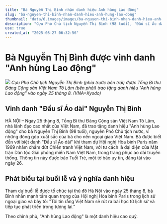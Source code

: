 ```yaml
---
title: "Bà Nguyễn Thị Bình nhận danh hiệu Anh hùng Lao động"
slug: "ba-nguyen-thi-binh-nhan-danh-hieu-anh-hung-lao-dong"
thumbnail: "data/6.images/images/ba-nguyen-thi-binh-nhan-danh-hieu-anh-hung-lao-dong.webp"
description: "Cựu Phó Chủ tịch Nguyễn Thị Bình (98 tuổi), 'Đấu sĩ Áo dài' nổi tiếng, đã được Tổng Bí thư Tô Lâm trao tặng danh hiệu 'Anh hùng Lao động' vì những đóng góp xuất sắc cho nền ngoại giao Việt Nam."
use: true
created_at: "2025-08-27 06:32:56"
---
```


# Bà Nguyễn Thị Bình được vinh danh "Anh hùng Lao động"

![](/images/20250826-00000229-kyodonews-000-3-view.webp)
*Cựu Phó Chủ tịch Nguyễn Thị Bình (phía trước bên trái) được Tổng Bí thư Đảng Cộng sản Việt Nam Tô Lâm (bên phải) trao tặng danh hiệu "Anh hùng Lao động" vào ngày 25 tháng 8. (VNA=Kyodo)*

## Vinh danh "Đấu sĩ Áo dài" Nguyễn Thị Bình

HÀ NỘI – Ngày 25 tháng 8, Tổng Bí thư Đảng Cộng sản Việt Nam Tô Lâm, nhà lãnh đạo cao nhất của Việt Nam, đã trao tặng danh hiệu "Anh hùng Lao động" cho bà Nguyễn Thị Bình (98 tuổi), nguyên Phó Chủ tịch nước, vì những đóng góp xuất sắc của bà cho nền ngoại giao Việt Nam. Bà được biết đến với biệt danh "Đấu sĩ Áo dài" khi tham dự Hội nghị Hòa bình Paris năm 1969 nhằm chấm dứt Chiến tranh Việt Nam, với tư cách là đại diện của Mặt trận Dân tộc Giải phóng miền Nam Việt Nam, trong trang phục áo dài truyền thống. Thông tin này được báo Tuổi Trẻ, một tờ báo uy tín, đăng tải vào ngày 26.

## Phát biểu tại buổi lễ và ý nghĩa danh hiệu

Tham dự buổi lễ được tổ chức tại thủ đô Hà Nội vào ngày 25 tháng 8, bà Bình nhấn mạnh tầm quan trọng của Hội nghị Hòa bình Paris trong lịch sử ngoại giao và bày tỏ: "Tôi tin rằng Việt Nam sẽ rút ra bài học từ lịch sử và tiếp tục phát triển trong tương lai."

Theo chính phủ, "Anh hùng Lao động" là một danh hiệu cao quý.